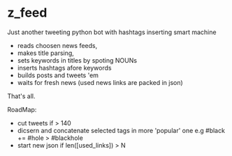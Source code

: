 # z_feed
Just another tweeting python bot with hashtags inserting smart machine


* reads choosen news feeds, 
* makes title parsing,
* sets keywords in titles by spoting NOUNs
* inserts hashtags afore keywords
* builds posts and tweets 'em
* waits for fresh news (used news links are packed in json) 

That's all.

RoadMap:

* cut tweets if > 140
* dicsern and concatenate selected tags in more 'popular' one e.g #black += #hole > #blackhole 
* start new json if len([used_links]) > N
